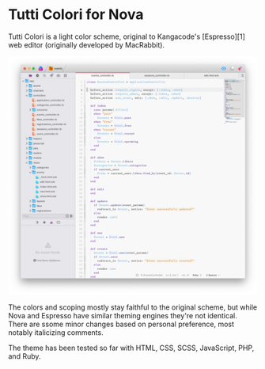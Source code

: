 # Tutti Colori for Nova

Tutti Colori is a light color scheme, original to Kangacode's [Espresso][1] web editor (originally developed by MacRabbit).

![](https://raw.githubusercontent.com/chipotle/tutti-colori-theme/master/Images/tutti-colori-nova.png)

The colors and scoping mostly stay faithful to the original scheme, but while Nova and Espresso have similar theming engines they're not identical. There are ssome minor changes based on personal preference, most notably italicizing comments.

The theme has been tested so far with HTML, CSS, SCSS, JavaScript, PHP, and Ruby.
